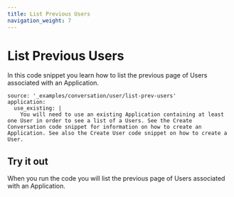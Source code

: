 ```yaml
---
title: List Previous Users
navigation_weight: 7
---
```


# List Previous Users

In this code snippet you learn how to list the previous page of Users associated with an Application.

```code_snippets
source: '_examples/conversation/user/list-prev-users'
application:
  use_existing: |
    You will need to use an existing Application containing at least one User in order to see a list of a Users. See the Create Conversation code snippet for information on how to create an Application. See also the Create User code snippet on how to create a User.
```

## Try it out

When you run the code you will list the previous page of Users associated with an Application.
